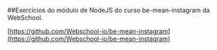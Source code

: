 ##Exercícios do módulo de NodeJS do curso be-mean-instagram da WebSchool.

[https://github.com/Webschool-io/be-mean-instagram](https://github.com/Webschool-io/be-mean-instagram)
